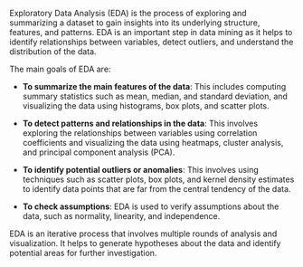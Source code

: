 Exploratory Data Analysis (EDA) is the process of exploring and summarizing a dataset to gain insights into its underlying structure, features, and patterns. EDA is an important step in data mining as it helps to identify relationships between variables, detect outliers, and understand the distribution of the data.

The main goals of EDA are:

-   **To summarize the main features of the data**: This includes computing summary statistics such as mean, median, and standard deviation, and visualizing the data using histograms, box plots, and scatter plots.
    
-   **To detect patterns and relationships in the data**: This involves exploring the relationships between variables using correlation coefficients and visualizing the data using heatmaps, cluster analysis, and principal component analysis (PCA).
    
-   **To identify potential outliers or anomalies**: This involves using techniques such as scatter plots, box plots, and kernel density estimates to identify data points that are far from the central tendency of the data.
    
-   **To check assumptions**: EDA is used to verify assumptions about the data, such as normality, linearity, and independence.
    

EDA is an iterative process that involves multiple rounds of analysis and visualization. It helps to generate hypotheses about the data and identify potential areas for further investigation.